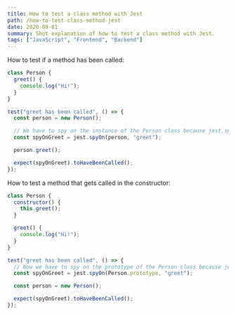 ```yaml
---
title: How to test a class method with Jest
path: /how-to-test-class-method-jest
date: 2020-09-01
summary: Shot explanation of how to test a class method with Jest.
tags: ["JavaScript", "Frontend", "Backend"]
---
```


How to test if a method has been called:

```javascript
class Person {
  greet() {
    console.log("Hi!");
  }
}

test("greet has been called", () => {
  const person = new Person();

  // We have to spy on the instance of the Person class because jest.spyOn expects an object as its first argument
  const spyOnGreet = jest.spyOn(person, "greet");

  person.greet();

  expect(spyOnGreet).toHaveBeenCalled();
});
```

How to test a method that gets called in the constructor:

```javascript
class Person {
  constructor() {
    this.greet();
  }

  greet() {
    console.log("Hi!");
  }
}

test("greet has been called", () => {
  // Now we have to spy on the prototype of the Person class because jest.spyOn expects an object as its first argument
  const spyOnGreet = jest.spyOn(Person.prototype, "greet");

  const person = new Person();

  expect(spyOnGreet).toHaveBeenCalled();
});
```
